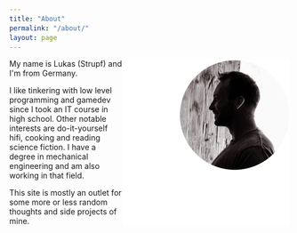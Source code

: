 ```yaml
---
title: "About"
permalink: "/about/"
layout: page
---
```

<img src="/assets/profile.png" style="float: right" width="300" height="300">

My name is Lukas (Strupf) and I'm from Germany.

I like tinkering with low level programming and gamedev since I took an IT course in high school. Other notable interests are do-it-yourself hifi, cooking and reading science fiction. I have a degree in mechanical engineering and am also working in that field.

This site is mostly an outlet for some more or less random thoughts and side projects of mine.